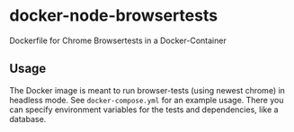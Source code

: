 # docker-node-browsertests
Dockerfile for Chrome Browsertests in a Docker-Container

## Usage
The Docker image is meant to run browser-tests (using newest chrome) in headless mode. See `docker-compose.yml` for an example usage. There you can specify environment variables for the tests and dependencies, like a database.
